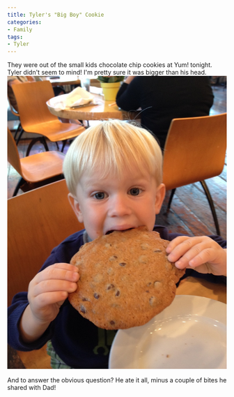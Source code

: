 ```yaml
---
title: Tyler's "Big Boy" Cookie
categories:
- Family
tags:
- Tyler
---
```


They were out of the small kids chocolate chip cookies at Yum! tonight. Tyler didn't seem to mind! I'm pretty sure it was bigger than his head.
[![](/assets/posts/2012/20120909-205037.jpg)](http://thingelstad.com/s/tylers-big-boy-cookie/20120909-205037-jpg/img)

And to answer the obvious question? He ate it all, minus a couple of bites he shared with Dad!
